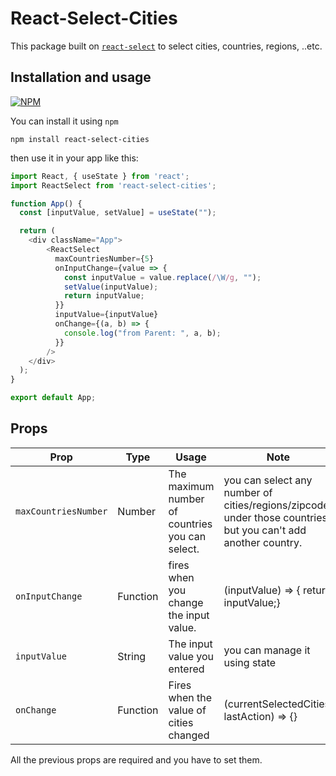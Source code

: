 # React-Select-Cities

This package built on [`react-select`](https://www.npmjs.com/package/react-select) to select cities, countries, regions, ..etc.

## Installation and usage

[![NPM](https://nodei.co/npm/react-select-cities.png)](https://nodei.co/npm/react-select-cities/)

You can install it using `npm`

`npm install react-select-cities`

then use it in your app like this: 

```js
import React, { useState } from 'react';
import ReactSelect from 'react-select-cities';

function App() {
  const [inputValue, setValue] = useState("");

  return (
    <div className="App">
        <ReactSelect
          maxCountriesNumber={5}
          onInputChange={value => {
            const inputValue = value.replace(/\W/g, "");
            setValue(inputValue);
            return inputValue;
          }}
          inputValue={inputValue}
          onChange={(a, b) => {
            console.log("from Parent: ", a, b);
          }}
        />
    </div>
  );
}

export default App;
```

## Props

Prop | Type | Usage | Note
------------ | ------------- | ------------- | ------------------------------------------
`maxCountriesNumber` | Number | The maximum number of countries you can select. | you can select any number of cities/regions/zipcode under those countries, but you can't add another country.
`onInputChange` | Function | fires when you change the input value. | (inputValue) => { return inputValue;}
`inputValue` | String | The input value you entered | you can manage it using state
`onChange` | Function | Fires when the value of cities changed | (currentSelectedCities, lastAction) => {}

All the previous props are required and you have to set them.
